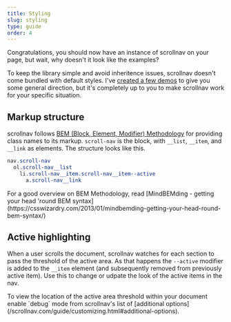 ```yaml
---
title: Styling
slug: styling
type: guide
order: 4
---
```


Congratulations, you should now have an instance of scrollnav on your page, but
wait, why doesn't it look like the examples?

To keep the library simple and avoid inheritence issues, scrollnav doesn't come
bundled with default styles. I've [created a few demos](tktktk) to give you
some general direction, but it's completely up to you to make scrollnav work
for your specific situation.

## Markup structure

scrollnav follows
[BEM (Block, Element, Modifier) Methodology](https://en.bem.info/methodology/)
for providing class names to its markup. `scroll-nav` is the block, with
`__list`, `__item`, and `__link` as elements. The structure looks like this.

```css
nav.scroll-nav
  ol.scroll-nav__list
    li.scroll-nav__item.scroll-nav__item--active
      a.scroll-nav__link
```

<p class="article-note">For a good overview on BEM Methodology, read
[MindBEMding - getting your head 'round BEM syntax](https://csswizardry.com/2013/01/mindbemding-getting-your-head-round-bem-syntax/)
</p>


## Active highlighting

When a user scrolls the document, scrollnav watches for each section to pass
the threshold of the active area. As that happens the `--active` modifier is
added to the `__item` element (and subsequently removed from previously active
item). Use this to change or udpate the look of the active items in the
nav.

<p class="article-note">To view the location of the active area threshold
within your document enable `debug` mode from scrollnav's list of
[additional options](/scrollnav.com/guide/customizing.html#additional-options).
</p>
